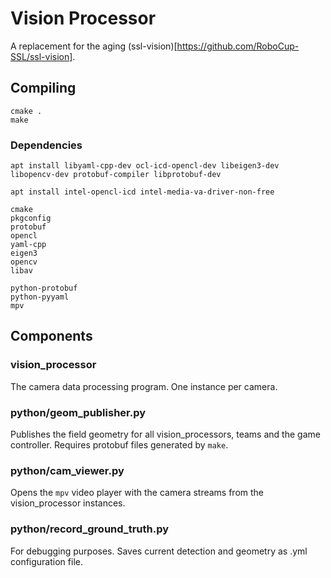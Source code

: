 # Vision Processor
A replacement for the aging (ssl-vision)[https://github.com/RoboCup-SSL/ssl-vision].


## Compiling

    cmake .
    make

### Dependencies

    apt install libyaml-cpp-dev ocl-icd-opencl-dev libeigen3-dev libopencv-dev protobuf-compiler libprotobuf-dev

    apt install intel-opencl-icd intel-media-va-driver-non-free

    cmake
    pkgconfig
    protobuf
    opencl
    yaml-cpp
    eigen3
    opencv
    libav

    python-protobuf
    python-pyyaml
    mpv


## Components

### vision_processor
The camera data processing program. One instance per camera.

### python/geom_publisher.py
Publishes the field geometry for all vision_processors, teams and the game controller.
Requires protobuf files generated by `make`.

### python/cam_viewer.py
Opens the `mpv` video player with the camera streams from the vision_processor instances.

### python/record_ground_truth.py
For debugging purposes. Saves current detection and geometry as .yml configuration file.

